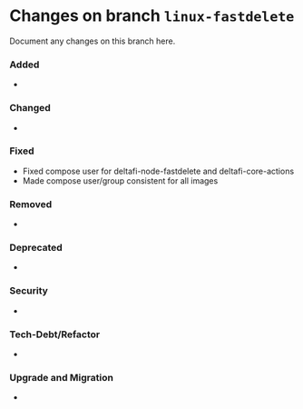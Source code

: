 # Changes on branch `linux-fastdelete`
Document any changes on this branch here.
### Added
- 

### Changed
- 

### Fixed
- Fixed compose user for deltafi-node-fastdelete and deltafi-core-actions
- Made compose user/group consistent for all images

### Removed
- 

### Deprecated
- 

### Security
- 

### Tech-Debt/Refactor
- 

### Upgrade and Migration
- 
